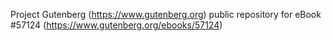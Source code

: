 Project Gutenberg (https://www.gutenberg.org) public repository for
eBook #57124 (https://www.gutenberg.org/ebooks/57124)
